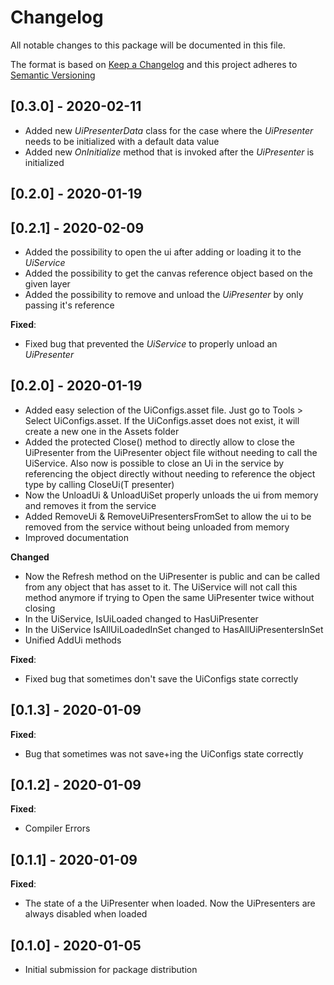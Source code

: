 # Changelog
All notable changes to this package will be documented in this file.

The format is based on [Keep a Changelog](http://keepachangelog.com/en/1.0.0/)
and this project adheres to [Semantic Versioning](http://semver.org/spec/v2.0.0.html)

## [0.3.0] - 2020-02-11

- Added new *UiPresenterData* class for the case where the *UiPresenter* needs to be initialized with a default data value
- Added new *OnInitialize* method that is invoked after the *UiPresenter* is initialized

## [0.2.0] - 2020-01-19

## [0.2.1] - 2020-02-09

- Added the possibility to open the ui after adding or loading it to the *UiService*
- Added the possibility to get the canvas reference object based on the given layer
- Added the possibility to remove and unload the *UiPresenter* by only passing it's reference

**Fixed**:
- Fixed bug that prevented the *UiService* to properly unload an *UiPresenter*

## [0.2.0] - 2020-01-19

- Added easy selection of the UiConfigs.asset file. Just go to Tools > Select UiConfigs.asset. If the UiConfigs.asset does not exist, it will create a new one in the Assets folder
- Added the protected Close() method to directly allow to close the UiPresenter from the UiPresenter object file without needing to call the UiService. Also now is possible to close an Ui in the service by referencing the object directly without needing to reference the object type by calling CloseUi<T>(T presenter)
- Now the UnloadUi & UnloadUiSet properly unloads the ui from memory and removes it from the service
- Added RemoveUi & RemoveUiPresentersFromSet to allow the ui to be removed from the service without being unloaded from memory
- Improved documentation

**Changed**
- Now the Refresh method on the UiPresenter is public and can be called from any object that has asset to it. The UiService will not call this method anymore if trying to Open the same UiPresenter twice without closing
- In the UiService, IsUiLoaded changed to HasUiPresenter
- In the UiService IsAllUiLoadedInSet changed to HasAllUiPresentersInSet
- Unified AddUi methods

**Fixed**:
- Fixed bug that sometimes don't save the UiConfigs state correctly

## [0.1.3] - 2020-01-09

**Fixed**:
- Bug that sometimes was not save+ing the UiConfigs state correctly

## [0.1.2] - 2020-01-09

**Fixed**:
- Compiler Errors

## [0.1.1] - 2020-01-09

**Fixed**:
- The state of a the UiPresenter when loaded. Now the UiPresenters are always disabled when loaded

## [0.1.0] - 2020-01-05

- Initial submission for package distribution
